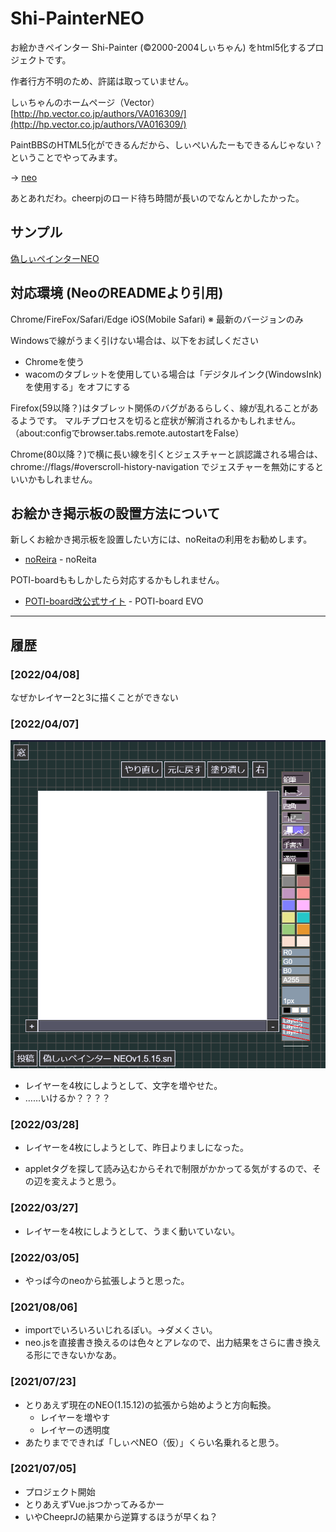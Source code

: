 # Shi-PainterNEO

お絵かきペインター Shi-Painter (©2000-2004しぃちゃん) をhtml5化するプロジェクトです。

作者行方不明のため、許諾は取っていません。

しぃちゃんのホームページ（Vector）
[http://hp.vector.co.jp/authors/VA016309/](http://hp.vector.co.jp/authors/VA016309/)

PaintBBSのHTML5化ができるんだから、しぃぺいんたーもできるんじゃない？ということでやってみます。

-> [neo](https://github.com/funige/neo/)

あとあれだわ。cheerpjのロード待ち時間が長いのでなんとかしたかった。

## サンプル

[偽しぃペインターNEO](./sample/index.html)

## 対応環境 (NeoのREADMEより引用)

Chrome/FireFox/Safari/Edge iOS(Mobile Safari) ※ 最新のバージョンのみ

Windowsで線がうまく引けない場合は、以下をお試しください

- Chromeを使う
- wacomのタブレットを使用している場合は「デジタルインク(WindowsInk)を使用する」をオフにする

Firefox(59以降？)はタブレット関係のバグがあるらしく、線が乱れることがあるようです。
マルチプロセスを切ると症状が解消されるかもしれません。（about:configでbrowser.tabs.remote.autostartをFalse）

Chrome(80以降？)で横に長い線を引くとジェスチャーと誤認識される場合は、chrome://flags/#overscroll-history-navigation でジェスチャーを無効にするといいかもしれません。

## お絵かき掲示板の設置方法について

新しくお絵かき掲示板を設置したい方には、noReitaの利用をお勧めします。

- [noReira](https://oekakibbs.moe/) - noReita

POTI-boardももしかしたら対応するかもしれません。

- [POTI-board改公式サイト](https://pbbs.sakura.ne.jp/poti/) - POTI-board EVO

---

## 履歴

### [2022/04/08]

なぜかレイヤー2と3に描くことができない

### [2022/04/07]

![img/22-04-07-032913.png](img/22-04-07-032913.png)

- レイヤーを4枚にしようとして、文字を増やせた。
- ……いけるか？？？？

### [2022/03/28]

- レイヤーを4枚にしようとして、昨日よりましになった。

- appletタグを探して読み込むからそれで制限がかかってる気がするので、その辺を変えようと思う。

### [2022/03/27]

- レイヤーを4枚にしようとして、うまく動いていない。

### [2022/03/05]

- やっぱ今のneoから拡張しようと思った。

### [2021/08/06]

- importでいろいろいじれるぽい。→ダメくさい。
- neo.jsを直接書き換えるのは色々とアレなので、出力結果をさらに書き換える形にできないかなあ。

### [2021/07/23]

- とりあえず現在のNEO(1.15.12)の拡張から始めようと方向転換。
  - レイヤーを増やす
  - レイヤーの透明度
- あたりまでできれば「しぃぺNEO（仮）」くらい名乗れると思う。

### [2021/07/05]

- プロジェクト開始
- とりあえずVue.jsつかってみるかー
- いやCheeprJの結果から逆算するほうが早くね？
